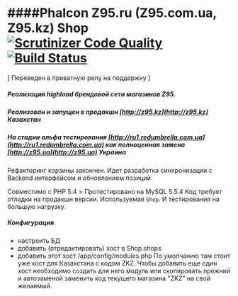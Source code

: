 ####Phalcon Z95.ru (Z95.com.ua, Z95.kz) Shop
[![Scrutinizer Code Quality](https://scrutinizer-ci.com/g/stanislav-web/Phalcon/badges/quality-score.png?b=Test)](https://scrutinizer-ci.com/g/stanislav-web/Phalcon/?branch=Test) [![Build Status](https://scrutinizer-ci.com/g/stanislav-web/Phalcon/badges/build.png?b=Test)](https://scrutinizer-ci.com/g/stanislav-web/Phalcon/build-status/Test)
=======

[ Переведен в приватную рeпу на поддержку ]

##### Реализация highload брендовой сети магазинов Z95.
##### Реализован и запущен в продакшн [http://z95.kz](http://z95.kz) Казахстан
##### На стадии альфа тестирования [http://ru1.redumbrella.com.ua](http://ru1.redumbrella.com.ua) как полноценная замена [http://z95.ua](http://z95.ua) Украина

Рефакторинг корзины закончен.
Идет разработка синхронизации с Backend  интерфейсом и обновлением позиций

Совместимо с PHP 5.4 > 
Протестировано на MySQL 5.5.4 
Код требует отладки на продакшн версии. Используемая `Shop`. И тестирования на большую нагрузку.

##### Конфигурация
- настроить БД
- добавить (отредактировать) хост в Shop.shops
- добавить этот хост /app/config/modules.php
По умолчанию там стоит уже хост для Казахстана с кодом ZKZ.
Чтобы добавить еще один хост необходимо создать для него модуль или скопировать прежний и автозаменой заменить код текущего магазина "ZKZ" на свой желаемый.
